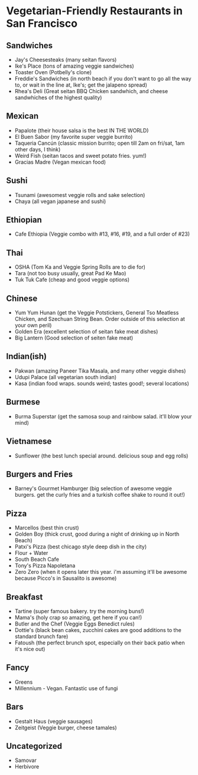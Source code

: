 Vegetarian-Friendly Restaurants in San Francisco
================================================

Sandwiches
----------

* Jay's Cheesesteaks (many seitan flavors)
* Ike's Place (tons of amazing veggie sandwiches)
* Toaster Oven (Potbelly's clone)
* Freddie's Sandwiches (in north beach if you don't want to go all the way to, or wait in the line at, Ike's; get the jalapeno spread)
* Rhea's Deli (Great seitan BBQ Chicken sandwhich, and cheese sandwhiches of the highest quality)

Mexican
-------

* Papalote (their house salsa is the best IN THE WORLD)
* El Buen Sabor (my favorite super veggie burrito)
* Taqueria Cancún (classic mission burrito; open till 2am on fri/sat, 1am other days, I think)
* Weird Fish (seitan tacos and sweet potato fries. yum!)
* Gracias Madre (Vegan mexican food)

Sushi
-----

* Tsunami (awesomest veggie rolls and sake selection)
* Chaya (all vegan japanese and sushi)

Ethiopian
---------

* Cafe Ethiopia (Veggie combo with #13, #16, #19, and a full order of #23)

Thai
----

* OSHA (Tom Ka and Veggie Spring Rolls are to die for)
* Tara (not too busy usually, great Pad Ke Mao)
* Tuk Tuk Cafe (cheap and good veggie options)

Chinese
-------

* Yum Yum Hunan (get the Veggie Potstickers, General Tso Meatless Chicken, and Szechuan String Bean. Order outside of this selection at your own peril)
* Golden Era (excellent selection of seitan fake meat dishes)
* Big Lantern (Good selection of seiten fake meat)

Indian(ish)
-----------

* Pakwan (amazing Paneer Tika Masala, and many other veggie dishes)
* Udupi Palace (all vegetarian south indian)
* Kasa (indian food wraps. sounds weird; tastes good!; several locations)

Burmese
-------

* Burma Superstar (get the samosa soup and rainbow salad. it'll blow your mind)

Vietnamese
----------

* Sunflower (the best lunch special around. delicious soup and egg rolls)

Burgers and Fries
-----------------

* Barney's Gourmet Hamburger (big selection of awesome veggie burgers. get the curly fries and a turkish coffee shake to round it out!) 

Pizza
-----

* Marcellos (best thin crust)
* Golden Boy (thick crust, good during a night of drinking up in North Beach)
* Patxi's Pizza (best chicago style deep dish in the city)
* Flour + Water
* South Beach Cafe
* Tony's Pizza Napoletana
* Zero Zero (when it opens later this year. i'm assuming it'll be awesome because Picco's in Sausalito is awesome)

Breakfast
---------

* Tartine (super famous bakery. try the morning buns!)
* Mama's (holy crap so amazing, get here if you can!)
* Butler and the Chef (Veggie Eggs Benedict rules)
* Dottie's (black bean cakes, zucchini cakes are good additions to the standard brunch fare)
* Fatoush (the perfect brunch spot, especially on their back patio when it's nice out)

Fancy
-----
* Greens
* Millennium - Vegan. Fantastic use of fungi

Bars
----

* Gestalt Haus (veggie sausages)
* Zeitgeist (Veggie burger, cheese tamales)

Uncategorized
----

* Samovar
* Herbivore
